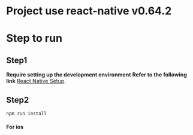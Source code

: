 # Project use react-native v0.64.2

# Step to run

## Step1
**Require setting up the development environment**
**Refer to the following link** 
[React Native Setup](https://reactnative.dev/docs/environment-setup).
## Step2

```
npm run install
```

#### For ios
